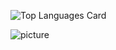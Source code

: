 ![Top Languages Card](https://github-readme-stats.vercel.app/api/top-langs/?username=vkatsuba&theme=gruvbox&layout=compact)


![picture](https://raw.githubusercontent.com/saadeghi/saadeghi/master/dino.gif)
